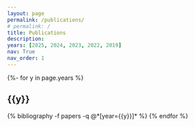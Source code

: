```yaml
---
layout: page
permalink: /publications/
# permalink: /
title: Publications
description: 
years: [2025, 2024, 2023, 2022, 2019]
nav: True
nav_order: 1
---
```

<!-- _pages/publications.md -->
<div class="publications">

{%- for y in page.years %}
  <h2 class="year">{{y}}</h2>
  {% bibliography -f papers -q @*[year={{y}}]* %}
{% endfor %}

</div>
